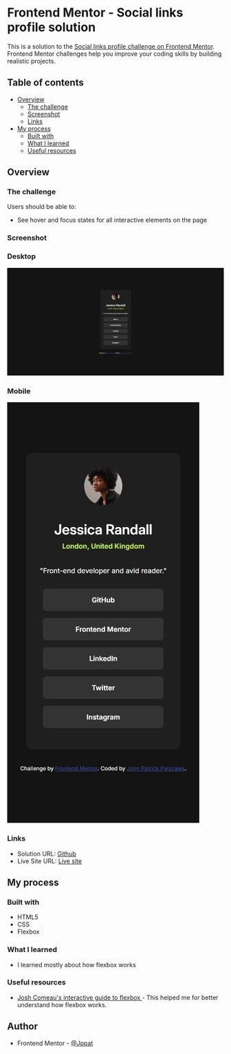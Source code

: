 # Frontend Mentor - Social links profile solution

This is a solution to the [Social links profile challenge on Frontend Mentor](https://www.frontendmentor.io/challenges/social-links-profile-UG32l9m6dQ). Frontend Mentor challenges help you improve your coding skills by building realistic projects. 

## Table of contents

- [Overview](#overview)
  - [The challenge](#the-challenge)
  - [Screenshot](#screenshot)
  - [Links](#links)
- [My process](#my-process)
  - [Built with](#built-with)
  - [What I learned](#what-i-learned)
  - [Useful resources](#useful-resources)

## Overview

### The challenge

Users should be able to:

- See hover and focus states for all interactive elements on the page

### Screenshot

### Desktop
![](./screenshot_social_links_jppat.jpeg)
### Mobile
![](./screenshot_social_links_mobile_jppat.jpeg)

### Links

- Solution URL: [Github](https://your-solution-url.com)
- Live Site URL: [Live site](https://jppat.github.io/frontend_mentor/social-links-profile-main/index.html)

## My process

### Built with

- HTML5
- CSS
- Flexbox

### What I learned

- I learned mostly about how flexbox works

### Useful resources

- [Josh Comeau's interactive guide to flexbox ](https://www.joshwcomeau.com/css/interactive-guide-to-flexbox/) - This helped me for better understand how flexbox works.

## Author

- Frontend Mentor - [@Jppat](https://www.frontendmentor.io/profile/Jppat)